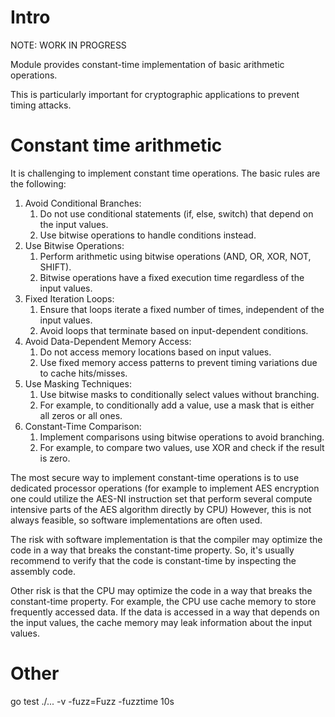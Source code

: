 # Intro

NOTE: WORK IN PROGRESS

Module provides constant-time implementation of basic arithmetic operations. 

This is particularly important for cryptographic applications to prevent timing attacks.

# Constant time arithmetic

It is challenging to implement constant time operations. The basic rules are the following:

1. Avoid Conditional Branches:
    1. Do not use conditional statements (if, else, switch) that depend on the input values.
    2. Use bitwise operations to handle conditions instead.
2. Use Bitwise Operations:
    1. Perform arithmetic using bitwise operations (AND, OR, XOR, NOT, SHIFT).
    2. Bitwise operations have a fixed execution time regardless of the input values.
3. Fixed Iteration Loops:
    1. Ensure that loops iterate a fixed number of times, independent of the input values.
    2. Avoid loops that terminate based on input-dependent conditions.
4. Avoid Data-Dependent Memory Access:
    1. Do not access memory locations based on input values.
    2. Use fixed memory access patterns to prevent timing variations due to cache hits/misses.
5. Use Masking Techniques:
    1. Use bitwise masks to conditionally select values without branching.
    2. For example, to conditionally add a value, use a mask that is either all zeros or all ones.
6. Constant-Time Comparison:
    1. Implement comparisons using bitwise operations to avoid branching.
    2. For example, to compare two values, use XOR and check if the result is zero.

The most secure way to implement constant-time operations is to use dedicated processor operations (for example to implement AES encryption one could utilize the AES-NI instruction set that perform several compute intensive parts of the AES algorithm directly by CPU) However, this is not always feasible, so software implementations are often used.

The risk with software implementation is that the compiler may optimize the code in a way that breaks the constant-time property. So, it's usually recommend to verify that the code is constant-time by inspecting the assembly code.

Other risk is that the CPU may optimize the code in a way that breaks the constant-time property. For example, the CPU use cache memory to store frequently accessed data. If the data is accessed in a way that depends on the input values, the cache memory may leak information about the input values.

# Other


go test ./... -v -fuzz=Fuzz  -fuzztime 10s
